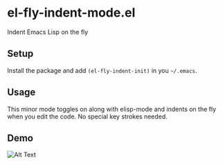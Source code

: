 # el-fly-indent-mode.el
Indent Emacs Lisp on the fly

## Setup
Install the package and add `(el-fly-indent-init)` in you `~/.emacs`.

## Usage
This minor mode toggles on along with elisp-mode and indents on the fly when you edit the code. No special key strokes needed.

## Demo
![Alt Text](demo.gif)
